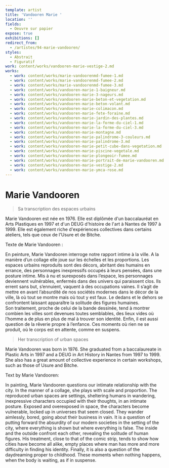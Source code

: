 ```yaml
---
template: artist
title: 'Vandooren Marie '
location: ''
fields:
  - Oeuvre sur papier
expose: true
exhibitions: []
redirect_from:
  - /artistes/94-marie-vandooren/
styles:
  - Abstrait
  - Figuratif
work: content/works/vandooren-marie-vestige-2.md
works:
  - work: content/works/marie-vandoorenmd-fumee-1.md
  - work: content/works/marie-vandoorenmd-fumee-2.md
  - work: content/works/marie-vandoorenmd-fumee-3.md
  - work: content/works/vandooren-marie-1-baigneur.md
  - work: content/works/vandooren-marie-3-nageurs.md
  - work: content/works/vandooren-marie-beton-et-vegetation.md
  - work: content/works/vandooren-marie-beton-volant.md
  - work: content/works/vandooren-marie-colimacon.md
  - work: content/works/vandooren-marie-fete-foraine.md
  - work: content/works/vandooren-marie-jardin-des-plantes.md
  - work: content/works/vandooren-marie-la-forme-du-ciel-1.md
  - work: content/works/vandooren-marie-la-forme-du-ciel-3.md
  - work: content/works/vandooren-marie-montagne.md
  - work: content/works/vandooren-marie-palindrome-3-couleurs.md
  - work: content/works/vandooren-marie-palindrome-3.md
  - work: content/works/vandooren-marie-petit-cube-dans-vegetation.md
  - work: content/works/vandooren-marie-piscine-vegetale.md
  - work: content/works/vandooren-marie-plongeoir-fumee.md
  - work: content/works/vandooren-marie-portrait-de-marie-vandooren.md
  - work: content/works/vandooren-marie-vestige-2.md
  - work: content/works/vandooren-marie-ymca-rose.md
---
```


# Marie Vandooren

> Sa transcription des espaces urbains

Marie Vandooren est née en 1976. Elle est diplômée d'un baccalauréat en Arts Plastiques en 1997 et d'un DEUG d'histoire de l'art à Nantes de 1997 à 1999. Elle est également riche d'expériences collectives dans certains ateliers, tels que ceux de l'Usure et de Bitche.

Texte de Marie Vandooren :

En peinture,  Marie Vandooren interroge notre rapport intime à la ville. A la manière d’un collage elle joue sur les échelles et les proportions. Les espaces urbains reproduits sont des décors, abritant des humains en errance, des personnages inexpressifs occupés à leurs pensées, dans une posture intime. Mis à nu et surexposés dans l’espace, les personnages deviennent vulnérables, enfermés dans des univers qui paraissent clos. Ils errent sans but, s’ennuient, vaquent à des occupations vaines.  Il s’agit de mettre en avant l’absurdité de nos sociétés modernes dans le décor de la ville, là où tout se montre mais où tout y est faux. Le dedans et le dehors se confrontent laissant apparaître la solitude des figures humaines.\
Son traitement, proche de celui de la bande dessinée, tend à montrer combien les villes sont devenues toutes semblables, des lieux vides où l’homme a de plus en plus de mal à trouver son identité. Enfin, il est aussi question de la rêverie propre à l’enfance. Ces moments où rien ne se produit, où le corps est en attente, comme en suspens.

> Her transcription of urban spaces

Marie Vandooren was born in 1976. She graduated from a baccalaureate in Plastic Arts in 1997 and a DEUG in Art History in Nantes from 1997 to 1999. She also has a great amount of collective experience in certain workshops, such as those of Usure and Bitche.

Text by Marie Vandooren:

In painting, Marie Vandooren questions our intimate relationship with the city. In the manner of a collage, she plays with scale and proportion. The reproduced urban spaces are settings, sheltering humans in wandering, inexpressive characters occupied with their thoughts, in an intimate posture. Exposed and overexposed in space, the characters become vulnerable, locked up in universes that seem closed. They wander aimlessly, bored, going about their business in vain.  It is a question of putting forward the absurdity of our modern societies in the setting of the city, where everything is shown but where everything is false. The inside and the outside confront each other, revealing the solitude of human figures. His treatment, close to that of the comic strip, tends to show how cities have become all alike, empty places where man has more and more difficulty in finding his identity. Finally, it is also a question of the daydreaming proper to childhood. These moments when nothing happens, when the body is waiting, as if in suspense.
